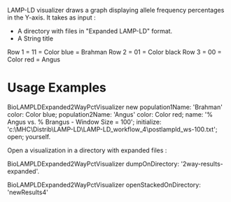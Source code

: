 LAMP-LD visualizer draws a graph displaying allele frequency percentages in the Y-axis. 
It takes as input : 

- A directory with files in "Expanded LAMP-LD" format.
- A String title 

Row 1 = 11 = Color blue = Brahman 
Row 2 = 01 = Color black 
Row 3 = 00 = Color red = Angus

Usage Examples
==============

BioLAMPLDExpanded2WayPctVisualizer new 
	population1Name: 'Brahman' 	color: Color blue;
	population2Name: 'Angus'	color: Color red;
	name: '% Angus vs. % Brangus - Window Size = 100';
	initialize: 'c:\MHC\Distrib\LAMP-LD\LAMP-LD_workflow_4\postlampld_ws-100.txt';
	open;
	yourself.

	
Open a visualization in a directory with expanded files :

BioLAMPLDExpanded2WayPctVisualizer dumpOnDirectory: '2way-results-expanded'.

BioLAMPLDExpanded2WayPctVisualizer 
	openStackedOnDirectory: 'newResults4' 
	
